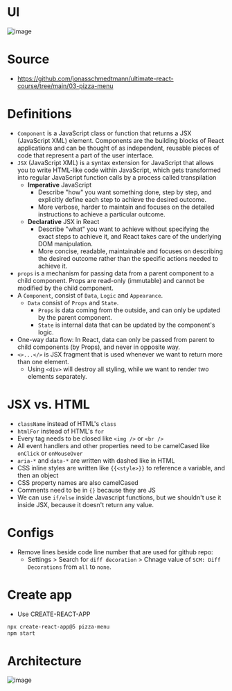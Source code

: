 # UI
![image](https://github.com/ehsan-ebadi/React/assets/64855572/a0dd62da-c447-4a7d-ac77-e43ef02331c6)

# Source 
- https://github.com/jonasschmedtmann/ultimate-react-course/tree/main/03-pizza-menu

# Definitions
- `Component` is a JavaScript class or function that returns a JSX (JavaScript XML) element. Components are the building blocks of React applications and can be thought of as independent, reusable pieces of code that represent a part of the user interface.
- `JSX` (JavaScript XML) is a syntax extension for JavaScript that allows you to write HTML-like code within JavaScript, which gets transformed into regular JavaScript function calls by a process called transpilation
  - **Imperative** JavaScript
    - Describe "how" you want something done, step by step, and explicitly define each step to achieve the desired outcome.
    - More verbose, harder to maintain and focuses on the detailed instructions to achieve a particular outcome.
  - **Declarative** JSX in React
    - Describe "what" you want to achieve without specifying the exact steps to achieve it, and React takes care of the underlying DOM manipulation.
    - More concise, readable, maintainable and focuses on describing the desired outcome rather than the specific actions needed to achieve it.
- `props` is a mechanism for passing data from a parent component to a child component. Props are read-only (immutable) and cannot be modified by the child component.
- A `Component`, consist of `Data`, `Logic` and `Appearance`.
  - `Data` consist of `Props` and `State`.
    - `Props` is data coming from the outside, and can only be updated by the parent component.
    - `State` is internal data that can be updated by the component's logic.
- One-way data flow: In React, data can only be passed from parent to child components (by Props), and never in opposite way.
- `<>...</>` is JSX fragment that is used whenever we want to return more than one element.
  - Using `<div>` will destroy all styling, while we want to render two elements separately.

# JSX vs. HTML
- `className` instead of HTML's `class`
- `htmlFor` instead of HTML's `for`
- Every tag needs to be closed like `<img />` or `<br />`
- All event handlers and other properties need to be camelCased like `onClick` or `onMouseOver`
- `aria-*` and `data-*` are written with dashed like in HTML
- CSS inline styles are written like `{{<style>}}` to reference a variable, and then an object
- CSS property names are also camelCased
- Comments need to be in `{}` because they are JS
- We can use `if/else` inside Javascript functions, but we shouldn't use it inside JSX, because it doesn't return any value.

# Configs
- Remove lines beside code line number that are used for github repo:
  - Settings > Search for `diff decoration` > Chnage value of `SCM: Diff Decorations` from `all` to `none`.

# Create app
- Use CREATE-REACT-APP
```bash
npx create-react-app@5 pizza-menu
npm start
```

# Architecture
![image](https://github.com/ehsan-ebadi/React/assets/64855572/1b5d85b7-bc3b-4d79-af23-dbbb284d8f34)




